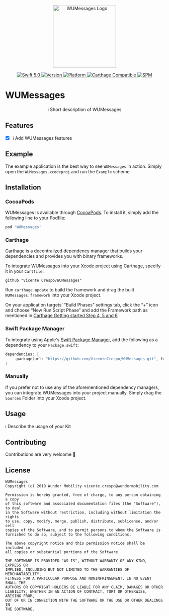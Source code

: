 <p align="center">
   <img width="200" src="https://raw.githubusercontent.com/SvenTiigi/SwiftKit/gh-pages/readMeAssets/SwiftKitLogo.png" alt="WUMessages Logo">
</p>

<p align="center">
   <a href="https://developer.apple.com/swift/">
      <img src="https://img.shields.io/badge/Swift-5.0-orange.svg?style=flat" alt="Swift 5.0">
   </a>
   <a href="http://cocoapods.org/pods/WUMessages">
      <img src="https://img.shields.io/cocoapods/v/WUMessages.svg?style=flat" alt="Version">
   </a>
   <a href="http://cocoapods.org/pods/WUMessages">
      <img src="https://img.shields.io/cocoapods/p/WUMessages.svg?style=flat" alt="Platform">
   </a>
   <a href="https://github.com/Carthage/Carthage">
      <img src="https://img.shields.io/badge/Carthage-compatible-4BC51D.svg?style=flat" alt="Carthage Compatible">
   </a>
   <a href="https://github.com/apple/swift-package-manager">
      <img src="https://img.shields.io/badge/Swift%20Package%20Manager-compatible-brightgreen.svg" alt="SPM">
   </a>
</p>

# WUMessages

<p align="center">
ℹ️ Short description of WUMessages
</p>

## Features

- [x] ℹ️ Add WUMessages features

## Example

The example application is the best way to see `WUMessages` in action. Simply open the `WUMessages.xcodeproj` and run the `Example` scheme.

## Installation

### CocoaPods

WUMessages is available through [CocoaPods](http://cocoapods.org). To install
it, simply add the following line to your Podfile:

```bash
pod 'WUMessages'
```

### Carthage

[Carthage](https://github.com/Carthage/Carthage) is a decentralized dependency manager that builds your dependencies and provides you with binary frameworks.

To integrate WUMessages into your Xcode project using Carthage, specify it in your `Cartfile`:

```ogdl
github "Vicente Crespo/WUMessages"
```

Run `carthage update` to build the framework and drag the built `WUMessages.framework` into your Xcode project. 

On your application targets’ “Build Phases” settings tab, click the “+” icon and choose “New Run Script Phase” and add the Framework path as mentioned in [Carthage Getting started Step 4, 5 and 6](https://github.com/Carthage/Carthage/blob/master/README.md#if-youre-building-for-ios-tvos-or-watchos)

### Swift Package Manager

To integrate using Apple's [Swift Package Manager](https://swift.org/package-manager/), add the following as a dependency to your `Package.swift`:

```swift
dependencies: [
    .package(url: "https://github.com/VicenteCrespo/WUMessages.git", from: "1.0.0")
]
```

### Manually

If you prefer not to use any of the aforementioned dependency managers, you can integrate WUMessages into your project manually. Simply drag the `Sources` Folder into your Xcode project.

## Usage

ℹ️ Describe the usage of your Kit

## Contributing
Contributions are very welcome 🙌

## License

```
WUMessages
Copyright (c) 2019 Wunder Mobility vicente.crespo@wundermobility.com

Permission is hereby granted, free of charge, to any person obtaining a copy
of this software and associated documentation files (the "Software"), to deal
in the Software without restriction, including without limitation the rights
to use, copy, modify, merge, publish, distribute, sublicense, and/or sell
copies of the Software, and to permit persons to whom the Software is
furnished to do so, subject to the following conditions:

The above copyright notice and this permission notice shall be included in
all copies or substantial portions of the Software.

THE SOFTWARE IS PROVIDED "AS IS", WITHOUT WARRANTY OF ANY KIND, EXPRESS OR
IMPLIED, INCLUDING BUT NOT LIMITED TO THE WARRANTIES OF MERCHANTABILITY,
FITNESS FOR A PARTICULAR PURPOSE AND NONINFRINGEMENT. IN NO EVENT SHALL THE
AUTHORS OR COPYRIGHT HOLDERS BE LIABLE FOR ANY CLAIM, DAMAGES OR OTHER
LIABILITY, WHETHER IN AN ACTION OF CONTRACT, TORT OR OTHERWISE, ARISING FROM,
OUT OF OR IN CONNECTION WITH THE SOFTWARE OR THE USE OR OTHER DEALINGS IN
THE SOFTWARE.
```
